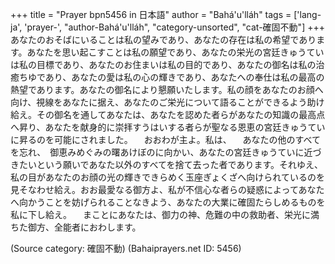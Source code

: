 +++
title = "Prayer bpn5456 in 日本語"
author = "Bahá'u'lláh"
tags = ['lang-ja', 'prayer-', "author-Bahá'u'lláh", "category-unsorted", "cat-確固不動"]
+++
あなたのおそばにいることは私の望みであり、あなたの存在は私の希望であります。あなたを思い起こすことは私の願望であり、あなたの栄光の宮廷きゅうていは私の目標であり、あなたのお住まいは私の目的であり、あなたの御名は私の治癒ちゆであり、あなたの愛は私の心の輝きであり、あなたへの奉仕は私の最高の熱望であります。あなたの御名により懇願いたします。私の顔をあなたのお顔へ向け、視線をあなたに据え、あなたのご栄光について語ることができるよう助け給え。その御名を通してあなたは、あなたを認めた者らがあなたの知識の最高点へ昇り、あなたを献身的に崇拝すうはいする者らが聖なる恩恵の宮廷きゅうていに昇るのを可能にされました。
　おおわが主よ。私は、    　あなたの他のすべてを忘れ、　御恵みめぐみの曙あけぼのに向かい、あなたの宮廷きゅうていに近づきたいという願いであなた以外のすべてを捨て去った者であります。それゆえ、私の目があなたのお顔の光の輝きできらめく玉座ぎょくざへ向けられているのを見そなわせ給え。おお最愛なる御方よ、私が不信心な者らの疑惑によってあなたへ向かうことを妨げられることなきよう、あなたの大業に確固たらしめるものを私に下し給え。
　まことにあなたは、御力の神、危難の中の救助者、栄光に満ちた御方、全能者におわします。

(Source category: 確固不動)
(Bahaiprayers.net ID: 5456)

